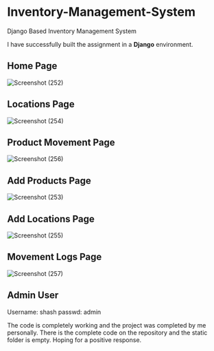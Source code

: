 # Inventory-Management-System
Django Based Inventory Management System

I have successfully built the assignment in a **Django** environment.

## **Home Page**
![Screenshot (252)](https://user-images.githubusercontent.com/82726693/127571846-b483644e-d96c-413c-a854-e0619285d5d7.png)


## **Locations Page**
![Screenshot (254)](https://user-images.githubusercontent.com/82726693/127571905-f65f433a-899c-4382-94c1-c704a4c30131.png)


## **Product Movement Page**
![Screenshot (256)](https://user-images.githubusercontent.com/82726693/127572015-33713605-8cfa-4786-a646-fc264e8884ae.png)


## **Add Products Page**
![Screenshot (253)](https://user-images.githubusercontent.com/82726693/127572076-b0a3bc97-816d-4df1-a58a-b0d8af08ce98.png)


## **Add Locations Page**
![Screenshot (255)](https://user-images.githubusercontent.com/82726693/127572112-3ff66d8c-0e3a-4450-aa69-6a73ef5792b1.png)


## **Movement Logs Page**
![Screenshot (257)](https://user-images.githubusercontent.com/82726693/127572148-c1e212b2-a841-4c42-9d24-08c25f4e7fc4.png)


## Admin User
Username: shash
passwd: admin

The code is completely working and the project was completed by me personally.
There is the complete code on the repository and the static folder is empty.
Hoping for a positive response.

